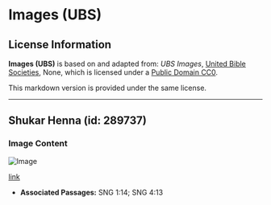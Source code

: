 # Images (UBS)

## License Information

**Images (UBS)** is based on and adapted from: _UBS Images_, [United Bible Societies](https://unitedbiblesocieties.org/), None, which is licensed under a [Public Domain CC0](https://creativecommons.org/public-domain/cc0/).

This markdown version is provided under the same license.



--------------------------------

## Shukar Henna (id: 289737)

### Image Content

![Image](https://cdn.aquifer.bible/aquifer-content/resources/Media/WEB-0293_henna_shrub.jpg)

[link](https://cdn.aquifer.bible/aquifer-content/resources/Media/WEB-0293_henna_shrub.jpg)

* **Associated Passages:** SNG 1:14; SNG 4:13

